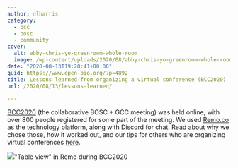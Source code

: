 ```yaml
---
author: nlharris
category:
  - bcc
  - bosc
  - community
cover:
  alt: abby-chris-yo-greenroom-whole-room
  image: /wp-content/uploads/2020/08/abby-chris-yo-greenroom-whole-room.png
date: "2020-08-13T19:28:41+00:00"
guid: https://www.open-bio.org/?p=4892
title: Lessons learned from organizing a virtual conference (BCC2020)
url: /2020/08/13/lessons-learned/

---
```

[BCC2020](http://bcc2020.github.io/) (the collaborative BOSC + GCC meeting) was held online, with over 800 people registered for some part of the meeting. We used [Remo.co](http://remo.co/) as the technology platform, along with Discord for chat. Read about why we chose those, how it worked out, and our tips for others who are organizing virtual conferences [here](https://bcc2020.github.io/blog/lessons-learnt).

![](/wp-content/uploads/2020/08/abby-chris-yo-greenroom-whole-room-1024x638.png)"Table view" in Remo during BCC2020
